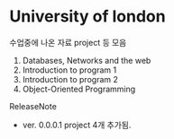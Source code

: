 # University of london
수업중에 나온 자료 project 등 모음

1. Databases, Networks and the web
2. Introduction to program 1
3. Introduction to program 2
4. Object-Oriented Programming


ReleaseNote
- ver. 0.0.0.1
project 4개 추가됨.
